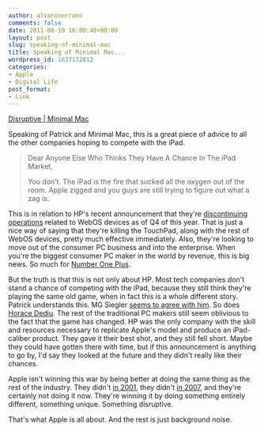 ```yaml
---
author: alvaroserrano
comments: false
date: 2011-08-19 16:00:48+00:00
layout: post
slug: speaking-of-minimal-mac
title: Speaking of Minimal Mac...
wordpress_id: 1637172812
categories:
- Apple
- Digital Life
post_format:
- Link
---
```


[Disruptive | Minimal Mac](http://minimalmac.com/post/9113339945/disruptive)

Speaking of Patrick and Minimal Mac, this is a great piece of advice to all the other companies hoping to compete with the iPad.


<blockquote>Dear Anyone Else Who Thinks They Have A Chance In The iPad Market,

You don’t. The iPad is the fire that sucked all the oxygen out of the room. Apple zigged and you guys are still trying to figure out what a zag is.</blockquote>


This is in relation to HP's recent announcement that they're [discontinuing operations](http://thisismynext.com/2011/08/18/hp-discontinue-webos-operations/) related to WebOS devices as of Q4 of this year. That is just a nice way of saying that they're killing the TouchPad, along with the rest of WebOS devices, pretty much effective immediately. Also, they're looking to move out of the consumer PC business and into the enterprise. When you're the biggest consumer PC maker in the world by revenue, this is big news. So much for [Number One Plus](http://www.telegraph.co.uk/technology/news/8528810/HP-Touchpad-will-be-better-than-number-one-tablet.html).

But the truth is that this is not only about HP. Most tech companies don't stand a chance of competing with the iPad, because they still think they're playing the same old game, when in fact this is a whole different story. Patrick understands this. MG Siegler [seems to agree with him](http://techcrunch.com/2011/08/18/apple-wins-without-throwing-a-punch/). So does [Horace Dediu](http://www.asymco.com/2011/08/19/hps-decade-long-departure/). The rest of the traditional PC makers still seem oblivious to the fact that the game has changed. HP was the only company with the skill and resources necessary to replicate Apple's model and produce an iPad-caliber product. They gave it their best shot, and they still fell short. Maybe they could have gotten there with time, but if this announcement is anything to go by, I'd say they looked at the future and they didn't really like their chances.

Apple isn't winning this war by being better at doing the same thing as the rest of the industry. They didn't [in 2001](http://www.apple.com/pr/library/2001/10/23Apple-Presents-iPod.html), they didn't [in 2007](http://www.apple.com/pr/library/2007/01/09Apple-Reinvents-the-Phone-with-iPhone.html), and they're certainly not doing it now. They're winning it by doing something entirely different, something unique. Something disruptive.

That's what Apple is all about. And the rest is just background noise.
